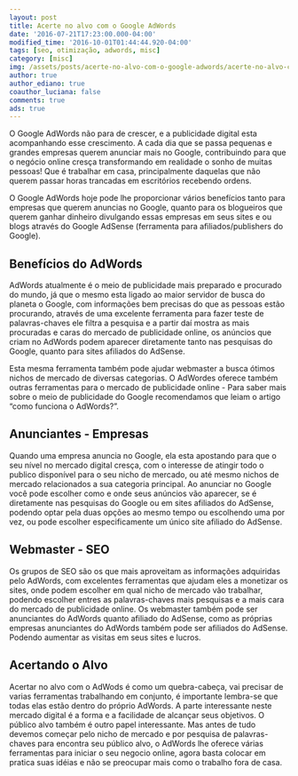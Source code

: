 ```yaml
---
layout: post
title: Acerte no alvo com o Google AdWords
date: '2016-07-21T17:23:00.000-04:00'
modified_time: '2016-10-01T01:44:44.920-04:00'
tags: [seo, otimização, adwords, misc]
category: [misc]
img: /assets/posts/acerte-no-alvo-com-o-google-adwords/acerte-no-alvo-com-o-google-adwords.jpg
author: true
author_ediano: true
coauthor_luciana: false
comments: true
ads: true
---
```


O Google AdWords não para de crescer, e a publicidade digital esta acompanhando esse crescimento. A cada dia que se passa pequenas e grandes empresas querem anunciar mais no Google, contribuindo para que o negócio online cresça transformando em realidade o sonho de muitas pessoas! Que é trabalhar em casa, principalmente daquelas que não querem passar horas trancadas em escritórios recebendo ordens.

O Google AdWords hoje pode lhe proporcionar vários benefícios tanto para empresas que querem anuncias no Google, quanto para os blogueiros que querem ganhar dinheiro divulgando essas empresas em seus sites e ou blogs através do Google AdSense (ferramenta para afiliados/publishers do Google).

## Benefícios do AdWords
AdWords atualmente é o meio de publicidade mais preparado e procurado do mundo, já que o mesmo esta ligado ao maior servidor de busca do planeta o Google, com informações bem precisas do que as pessoas estão procurando, através de uma excelente ferramenta para fazer teste de palavras-chaves ele filtra a pesquisa e a partir daí mostra as mais procuradas e caras do mercado de publicidade online, os anúncios que criam no AdWords podem aparecer diretamente tanto nas pesquisas do Google, quanto para sites afiliados do AdSense.

Esta mesma ferramenta também pode ajudar webmaster a busca ótimos nichos de mercado de diversas categorias. O AdWordes oferece também outras ferramentas para o mercado de publicidade online - Para saber mais sobre o meio de publicidade do Google recomendamos que leiam o artigo “como funciona o AdWords?”.

## Anunciantes - Empresas
Quando uma empresa anuncia no Google, ela esta apostando para que o seu nível no mercado digital cresça, com o interesse de atingir todo o publico disponível para o seu nicho de mercado, ou até mesmo nichos de mercado relacionados a sua categoria principal. Ao anunciar no Google você pode escolher como e onde seus anúncios vão aparecer, se é diretamente nas pesquisas do Google ou em sites afiliados do AdSense, podendo optar pela duas opções ao mesmo tempo ou escolhendo uma por vez, ou pode escolher especificamente um único site afiliado do AdSense.

## Webmaster - SEO
Os grupos de SEO são os que mais aproveitam as informações adquiridas pelo AdWords, com excelentes ferramentas que ajudam eles a monetizar os sites, onde podem escolher em qual nicho de mercado vão trabalhar, podendo escolher entres as palavras-chaves mais pesquisas e a mais cara do mercado de publicidade online. Os webmaster também pode ser anunciantes do AdWords quanto afiliado do AdSense, como as próprias empresas anunciantes do AdWords também pode ser afiliados do AdSense. Podendo aumentar as visitas em seus sites e lucros.

## Acertando o Alvo
Acertar no alvo com o AdWods é como um quebra-cabeça, vai precisar de varias ferramentas trabalhando em conjunto, é importante lembra-se que todas elas estão dentro do próprio AdWords. A parte interessante neste mercado digital é a forma e a facilidade de alcançar seus objetivos. O público alvo também é outro papel interessante. Mas antes de tudo devemos começar pelo nicho de mercado e por pesquisa de palavras-chaves para encontra seu público alvo, o AdWords lhe oferece várias ferramentas para iniciar o seu negocio online, agora basta colocar em pratica suas idéias e não se preocupar mais como o trabalho fora de casa.